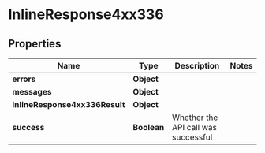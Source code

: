 # InlineResponse4xx336

## Properties
Name | Type | Description | Notes
------------ | ------------- | ------------- | -------------
**errors** | **Object** |  | 
**messages** | **Object** |  | 
**inlineResponse4xx336Result** | **Object** |  | 
**success** | **Boolean** | Whether the API call was successful | 

